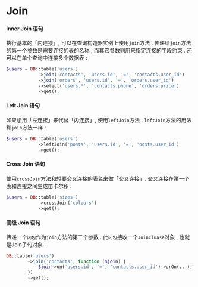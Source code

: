 # Join

#### Inner Join 语句

执行基本的「内连接」, 可以在查询构造器实例上使用`join`方法 . 传递给`join`方法的第一个参数是需要连接的表的名称 , 而其它参数则用来指定连接的字段约束 . 还可以在单个查询中连接多个数据表 :

```php
$users = DB::table('users')
            ->join('contacts', 'users.id', '=', 'contacts.user_id')
            ->join('orders', 'users.id', '=', 'orders.user_id')
            ->select('users.*', 'contacts.phone', 'orders.price')
            ->get();
```

#### Left Join 语句

如果想用「左连接」来代替「内连接」, 使用`leftJoin`方法 . `leftJoin`方法的用法和`join`方法一样 :

```php
$users = DB::table('users')
            ->leftJoin('posts', 'users.id', '=', 'posts.user_id')
            ->get();
```

#### Cross Join 语句

使用`crossJoin`方法和想要交叉连接的表名来做「交叉连接」. 交叉连接在第一个表和连接之间生成笛卡尔积 :

```php
$users = DB::table('sizes')
            ->crossJoin('colours')
            ->get();
```

#### 高级 Join 语句

传递一个`闭包`作为`join`方法的第二个参数 . 此`闭包`接收一个`JoinCluase`对象 , 也就是Join子句对象 .

```php
DB::table('users')
        ->join('contacts', function ($join) {
            $join->on('users.id', '=', 'contacts.user_id')->orOn(...);
        })
        ->get();
```



